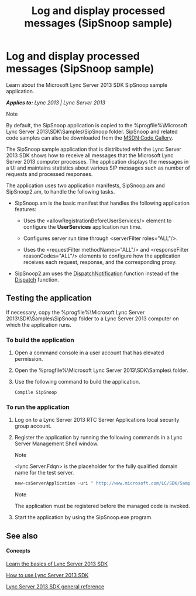 ﻿---
title: Log and display processed messages (SipSnoop sample)
TOCTitle: Log and display processed messages (SipSnoop sample)
ms:assetid: d195c5b7-0cdd-4135-9e15-82641dbf08ea
ms:mtpsurl: https://msdn.microsoft.com/en-us/library/Dn439099(v=office.15)
ms:contentKeyID: 57096252
ms.date: 07/24/2014
mtps_version: v=office.15
dev_langs:
- powershell
---

# Log and display processed messages (SipSnoop sample)

Learn about the Microsoft Lync Server 2013 SDK SipSnoop sample application.


_**Applies to:** Lync 2013 | Lync Server 2013_


> [!NOTE]
> <P>By default, the SipSnoop application is copied to the %progfile%\Microsoft Lync Server 2013\SDK\Samples\SipSnoop folder. SipSnoop and related code samples can also be downloaded from the <A href="http://code.msdn.microsoft.com/lync-server-2013-log-and-6cbaa872">MSDN Code Gallery</A>.</P>



The SipSnoop sample application that is distributed with the Lync Server 2013 SDK shows how to receive all messages that the Microsoft Lync Server 2013 computer processes. The application displays the messages in a UI and maintains statistics about various SIP messages such as number of requests and processed responses.

The application uses two application manifests, SipSnoop.am and SipSnoop2.am, to handle the following tasks.

  - SipSnoop.am is the basic manifest that handles the following application features:
    
      - Uses the \<allowRegistrationBeforeUserServices/\> element to configure the **UserServices** application run time.
    
      - Configures server run time through \<serverFilter roles="ALL"/\>.
    
      - Uses the \<requestFilter methodNames="ALL"/\> and \<responseFilter reasonCodes="ALL"/\> elements to configure how the application receives each request, response, and the corresponding proxy.

  - SipSnoop2.am uses the [DispatchNotification](https://msdn.microsoft.com/en-us/library/hh364727\(v=office.15\)) function instead of the [Dispatch](https://msdn.microsoft.com/en-us/library/hh364714\(v=office.15\)) function.

## Testing the application

If necessary, copy the %progfile%\\Microsoft Lync Server 2013\\SDK\\Samples\\SipSnoop folder to a Lync Server 2013 computer on which the application runs.

### To build the application

1.  Open a command console in a user account that has elevated permission.

2.  Open the %progfile%\\Microsoft Lync Server 2013\\SDK\\Samples\\ folder.

3.  Use the following command to build the application.
    
        Compile SipSnoop

### To run the application

1.  Log on to a Lync Server 2013 RTC Server Applications local security group account.

2.  Register the application by running the following commands in a Lync Server Management Shell window.
    

    > [!NOTE]
    > <P>&lt;lync.Server.Fdqn&gt; is the placeholder for the fully qualified domain name for the test server.</P>

    
    ``` powershell
    new-csServerApplication -uri " http://www.microsoft.com/LC/SDK/Samples/SipSnoop" -identity "service:registrar:<lync.Server.Fdqn>/SipSnoop" -critical $false -priority 6 -enabled $true
    ```
    

    > [!NOTE]
    > <P>The application must be registered before the managed code is invoked.</P>



3.  Start the application by using the SipSnoop.exe program.

## See also

#### Concepts

[Learn the basics of Lync Server 2013 SDK](learn-the-basics-of-lync-server-2013-sdk.md)

[How to use Lync Server 2013 SDK](how-to-use-lync-server-2013-sdk.md)

[Lync Server 2013 SDK general reference](lync-server-2013-sdk-general-reference.md)

